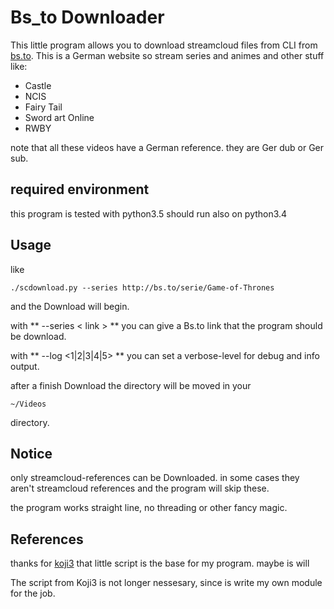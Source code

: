 # Bs_to Downloader

This little program allows you to download streamcloud files from CLI from [bs.to](http://bs.to).
This is a German website so stream series and animes and other stuff like:

+ Castle
+ NCIS
+ Fairy Tail
+ Sword art Online
+ RWBY

note that all these videos have a German reference. they are Ger dub or Ger sub.

## required environment

this program is tested with python3.5
should run also on python3.4

## Usage

like

    ./scdownload.py --series http://bs.to/serie/Game-of-Thrones

and the Download will begin.

with ** --series < link > ** you can give a Bs.to link that the program should be download.

with ** --log <1|2|3|4|5> ** you can set a verbose-level for debug and info output.

after a finish Download the directory will be moved in your

    ~/Videos

directory.

## Notice

only streamcloud-references can be Downloaded. in some cases they aren't streamcloud references and the program will skip
these.

the program works straight line, no threading or other fancy magic.

## References

thanks for [koji3](https://github.com/koji3/Streaming-dl) that little script is the base for my program. maybe is will

The script from Koji3 is not longer nessesary, since is write my own module for the job.
